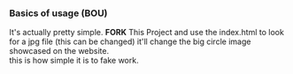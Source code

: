 ### Basics of usage (BOU)
It's actually pretty simple. **FORK** This Project and use the index.html to look for a jpg file (this can be changed) it'll change the big circle image showcased on the website.
<br>
this is how simple it is to fake work.

